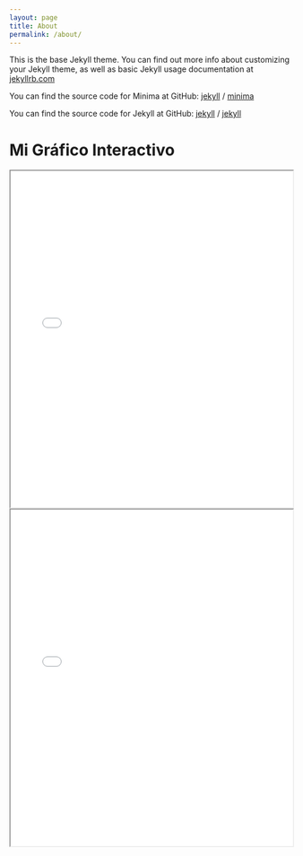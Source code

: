```yaml
---
layout: page
title: About
permalink: /about/
---
```


This is the base Jekyll theme. You can find out more info about customizing your Jekyll theme, as well as basic Jekyll usage documentation at [jekyllrb.com](https://jekyllrb.com/)

You can find the source code for Minima at GitHub:
[jekyll][jekyll-organization] /
[minima](https://github.com/jekyll/minima)

You can find the source code for Jekyll at GitHub:
[jekyll][jekyll-organization] /
[jekyll](https://github.com/jekyll/jekyll)


[jekyll-organization]: https://github.com/jekyll



# Mi Gráfico Interactivo

<iframe src="{{ '/figuras/interactive_plot.html' | relative_url }}" width="100%" height="600"></iframe>
<iframe src="{{ '/figuras/interactive_plot_2.html' | relative_url }}" width="100%" height="600"></iframe>

